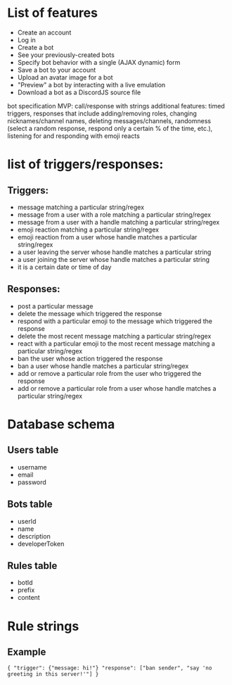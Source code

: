 # List of features
* Create an account
* Log in
* Create a bot
* See your previously-created bots
* Specify bot behavior with a single (AJAX dynamic) form
* Save a bot to your account
* Upload an avatar image for a bot
* "Preview" a bot by interacting with a live emulation
* Download a bot as a DiscordJS source file

bot specification MVP: call/response with strings
additional features: timed triggers, responses that include adding/removing roles, changing nicknames/channel names, deleting messages/channels, randomness (select a random response, respond only a certain % of the time, etc.), listening for and responding with emoji reacts

# list of triggers/responses:
## Triggers:
* message matching a particular string/regex
* message from a user with a role matching a particular string/regex
* message from a user with a handle matching a particular string/regex
* emoji reaction matching a particular string/regex
* emoji reaction from a user whose handle matches a particular string/regex
* a user leaving the server whose handle matches a particular string
* a user joining the server whose handle matches a particular string
* it is a certain date or time of day
## Responses:
* post a particular message
* delete the message which triggered the response
* respond with a particular emoji to the message which triggered the response
* delete the most recent message matching a particular string/regex
* react with a particular emoji to the most recent message matching a particular string/regex
* ban the user whose action triggered the response
* ban a user whose handle matches a particular string/regex
* add or remove a particular role from the user who triggered the response
* add or remove a particular role from a user whose handle matches a particular string/regex

# Database schema
## Users table
* username
* email
* password

## Bots table
* userId
* name
* description
* developerToken

## Rules table
* botId
* prefix
* content

# Rule strings
## Example
``{
  "trigger": {"message: hi!"}
  "response": ["ban sender", "say 'no greeting in this server!'"]
 }``
